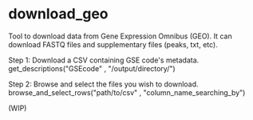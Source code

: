 # download_geo

Tool to download data from Gene Expression Omnibus (GEO). It can download FASTQ files and supplementary files (peaks, txt, etc).


Step 1:
Download a CSV containing GSE code's metadata.
get_descriptions("GSEcode" , "/output/directory/")

Step 2:
Browse and select the files you wish to download.
browse_and_select_rows("path/to/csv" , "column_name_searching_by")

(WIP)

